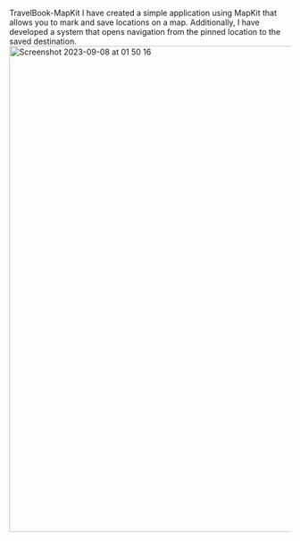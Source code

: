 TravelBook-MapKit
I have created a simple application using MapKit that allows you to mark and save locations on a map.
Additionally, I have developed a system that opens navigation from the pinned location to the saved destination.<img width="871" alt="Screenshot 2023-09-08 at 01 50 16" src="https://github.com/yakupatici/TravelBook-MapKit/assets/113550359/5ea628ec-b971-4b19-b845-8bfc32b32e4a">

